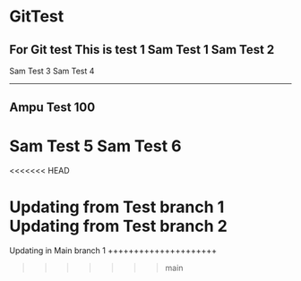 # GitTest
For Git test
This is test 1
Sam Test 1
Sam Test 2
---
Sam Test 3
Sam Test 4
***********
Ampu Test 100
---
Sam Test 5
Sam Test 6
=======
<<<<<<< HEAD

Updating from Test branch 1
Updating from Test branch 2
=======
Updating in Main branch 1
+++++++++++++++++++++
>>>>>>> main
